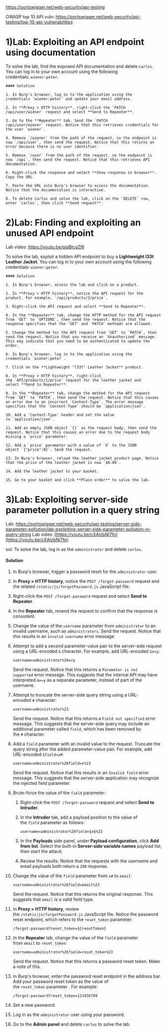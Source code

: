 https://portswigger.net/web-security/api-testing

OWASP top 10 API vuln: https://portswigger.net/web-security/api-testing/top-10-api-vulnerabilities

# 1)Lab: Exploiting an API endpoint using documentation

To solve the lab, find the exposed API documentation and delete `carlos`. You can log in to your own account using the following credentials: `wiener:peter`.

```
#### Solution

1. In Burp's browser, log in to the application using the credentials `wiener:peter` and update your email address.
    
2. In **Proxy > HTTP history**, right-click the `PATCH /api/user/wiener` request and select **Send to Repeater**.
    
3. Go to the **Repeater** tab. Send the `PATCH /api/user/wiener` request. Notice that this retrieves credentials for the user `wiener`.
    
4. Remove `/wiener` from the path of the request, so the endpoint is now `/api/user`, then send the request. Notice that this returns an error because there is no user identifier.
    
5. Remove `/user` from the path of the request, so the endpoint is now `/api`, then send the request. Notice that this retrieves API documentation.
    
6. Right-click the response and select **Show response in browser**. Copy the URL.
    
7. Paste the URL into Burp's browser to access the documentation. Notice that the documentation is interactive.
    
8. To delete Carlos and solve the lab, click on the `DELETE` row, enter `carlos`, then click **Send request**.
```


# 2)Lab: Finding and exploiting an unused API endpoint

Lab video: https://youtu.be/qjaBIcqZlfI

To solve the lab, exploit a hidden API endpoint to buy a **Lightweight l33t Leather Jacket**. You can log in to your own account using the following credentials: `wiener:peter`.

```
#### Solution

1. In Burp's browser, access the lab and click on a product.
    
2. In **Proxy > HTTP history**, notice the API request for the product. For example, `/api/products/3/price`.
    
3. Right-click the API request and select **Send to Repeater**.
    
4. In the **Repeater** tab, change the HTTP method for the API request from `GET` to `OPTIONS`, then send the request. Notice that the response specifies that the `GET` and `PATCH` methods are allowed.
    
5. Change the method for the API request from `GET` to `PATCH`, then send the request. Notice that you receive an `Unauthorized` message. This may indicate that you need to be authenticated to update the order.
    
6. In Burp's browser, log in to the application using the credentials `wiener:peter`.
    
7. Click on the **Lightweight "l33t" Leather Jacket** product.
    
8. In **Proxy > HTTP history**, right-click the `API/products/1/price` request for the leather jacket and select **Send to Repeater**.
    
9. In the **Repeater** tab, change the method for the API request from `GET` to `PATCH`, then send the request. Notice that this causes an error due to an incorrect `Content-Type`. The error message specifies that the `Content-Type` should be `application/json`.
    
10. Add a `Content-Type` header and set the value to `application/json`.
    
11. Add an empty JSON object `{}` as the request body, then send the request. Notice that this causes an error due to the request body missing a `price` parameter.
    
12. Add a `price` parameter with a value of `0` to the JSON object `{"price":0}`. Send the request.
    
13. In Burp's browser, reload the leather jacket product page. Notice that the price of the leather jacket is now `$0.00`.
    
14. Add the leather jacket to your basket.
    
15. Go to your basket and click **Place order** to solve the lab.
```




# 3)Lab: Exploiting server-side parameter pollution in a query string

Lab: https://portswigger.net/web-security/api-testing/server-side-parameter-pollution/lab-exploiting-server-side-parameter-pollution-in-query-string
Lab video :[https://youtu.be/cXAlzbNI7fo](https://youtu.be/cXAlzbNI7fo)


sol:
To solve the lab, log in as the `administrator` and delete `carlos`.

#### Solution

1. In Burp's browser, trigger a password reset for the `administrator` user.
    
2. In **Proxy > HTTP history**, notice the `POST /forgot-password` request and the related `/static/js/forgotPassword.js` JavaScript file.
    
3. Right-click the `POST /forgot-password` request and select **Send to Repeater**.
    
4. In the **Repeater** tab, resend the request to confirm that the response is consistent.
    
5. Change the value of the `username` parameter from `administrator` to an invalid username, such as `administratorx`. Send the request. Notice that this results in an `Invalid username` error message.
    
6. Attempt to add a second parameter-value pair to the server-side request using a URL-encoded `&` character. For example, add URL-encoded `&x=y`:
    
    `username=administrator%26x=y`
    
    Send the request. Notice that this returns a `Parameter is not supported` error message. This suggests that the internal API may have interpreted `&x=y` as a separate parameter, instead of part of the username.
    
7. Attempt to truncate the server-side query string using a URL-encoded `#` character:
    
    `username=administrator%23`
    
    Send the request. Notice that this returns a `Field not specified` error message. This suggests that the server-side query may include an additional parameter called `field`, which has been removed by the `#` character.
    
8. Add a `field` parameter with an invalid value to the request. Truncate the query string after the added parameter-value pair. For example, add URL-encoded `&field=x#`:
    
    `username=administrator%26field=x%23`
    
    Send the request. Notice that this results in an `Invalid field` error message. This suggests that the server-side application may recognize the injected field parameter.
    
9. Brute-force the value of the `field` parameter:
    
    1. Right-click the `POST /forgot-password` request and select **Send to Intruder**.
    2. In the **Intruder** tab, add a payload position to the value of the `field` parameter as follows:
        
        `username=administrator%26field=§x§%23`
        
    3. In the **Payloads** side panel, under **Payload configuration**, click **Add from list**. Select the built-in **Server-side variable names** payload list, then start the attack.
    4. Review the results. Notice that the requests with the username and email payloads both return a `200` response.
10. Change the value of the `field` parameter from `x#` to `email`:
    
    `username=administrator%26field=email%23`
    
    Send the request. Notice that this returns the original response. This suggests that `email` is a valid field type.
    
11. In **Proxy > HTTP history**, review the `/static/js/forgotPassword.js` JavaScript file. Notice the password reset endpoint, which refers to the `reset_token` parameter:
    
    `/forgot-password?reset_token=${resetToken}`
    
12. In the **Repeater** tab, change the value of the `field` parameter from `email` to `reset_token`:
    
    `username=administrator%26field=reset_token%23`
    
    Send the request. Notice that this returns a password reset token. Make a note of this.
    
13. In Burp's browser, enter the password reset endpoint in the address bar. Add your password reset token as the value of the `reset_token` parameter . For example:
    
    `/forgot-password?reset_token=123456789`
    
14. Set a new password.
    
15. Log in as the `administrator` user using your password.
    
16. Go to the **Admin panel** and delete `carlos` to solve the lab.

